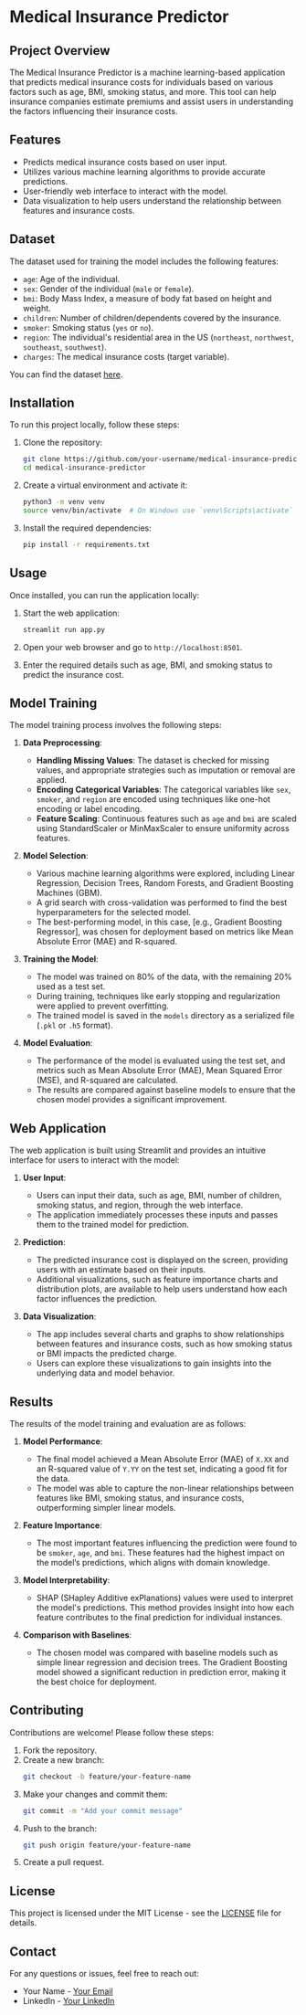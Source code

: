 # **Medical Insurance Predictor**

## **Project Overview**
The Medical Insurance Predictor is a machine learning-based application that predicts medical insurance costs for individuals based on various factors such as age, BMI, smoking status, and more. This tool can help insurance companies estimate premiums and assist users in understanding the factors influencing their insurance costs.

## **Features**
- Predicts medical insurance costs based on user input.
- Utilizes various machine learning algorithms to provide accurate predictions.
- User-friendly web interface to interact with the model.
- Data visualization to help users understand the relationship between features and insurance costs.

## **Dataset**
The dataset used for training the model includes the following features:
- `age`: Age of the individual.
- `sex`: Gender of the individual (`male` or `female`).
- `bmi`: Body Mass Index, a measure of body fat based on height and weight.
- `children`: Number of children/dependents covered by the insurance.
- `smoker`: Smoking status (`yes` or `no`).
- `region`: The individual's residential area in the US (`northeast`, `northwest`, `southeast`, `southwest`).
- `charges`: The medical insurance costs (target variable).

You can find the dataset [here](link-to-dataset).

## **Installation**
To run this project locally, follow these steps:

1. Clone the repository:
    ```bash
    git clone https://github.com/your-username/medical-insurance-predictor.git
    cd medical-insurance-predictor
    ```

2. Create a virtual environment and activate it:
    ```bash
    python3 -m venv venv
    source venv/bin/activate  # On Windows use `venv\Scripts\activate`
    ```

3. Install the required dependencies:
    ```bash
    pip install -r requirements.txt
    ```

## **Usage**
Once installed, you can run the application locally:

1. Start the web application:
    ```bash
    streamlit run app.py
    ```

2. Open your web browser and go to `http://localhost:8501`.

3. Enter the required details such as age, BMI, and smoking status to predict the insurance cost.

## **Model Training**
The model training process involves the following steps:

1. **Data Preprocessing**:
   - **Handling Missing Values**: The dataset is checked for missing values, and appropriate strategies such as imputation or removal are applied.
   - **Encoding Categorical Variables**: The categorical variables like `sex`, `smoker`, and `region` are encoded using techniques like one-hot encoding or label encoding.
   - **Feature Scaling**: Continuous features such as `age` and `bmi` are scaled using StandardScaler or MinMaxScaler to ensure uniformity across features.

2. **Model Selection**:
   - Various machine learning algorithms were explored, including Linear Regression, Decision Trees, Random Forests, and Gradient Boosting Machines (GBM).
   - A grid search with cross-validation was performed to find the best hyperparameters for the selected model.
   - The best-performing model, in this case, [e.g., Gradient Boosting Regressor], was chosen for deployment based on metrics like Mean Absolute Error (MAE) and R-squared.

3. **Training the Model**:
   - The model was trained on 80% of the data, with the remaining 20% used as a test set.
   - During training, techniques like early stopping and regularization were applied to prevent overfitting.
   - The trained model is saved in the `models` directory as a serialized file (`.pkl` or `.h5` format).

4. **Model Evaluation**:
   - The performance of the model is evaluated using the test set, and metrics such as Mean Absolute Error (MAE), Mean Squared Error (MSE), and R-squared are calculated.
   - The results are compared against baseline models to ensure that the chosen model provides a significant improvement.

## **Web Application**
The web application is built using Streamlit and provides an intuitive interface for users to interact with the model:

1. **User Input**:
   - Users can input their data, such as age, BMI, number of children, smoking status, and region, through the web interface.
   - The application immediately processes these inputs and passes them to the trained model for prediction.

2. **Prediction**:
   - The predicted insurance cost is displayed on the screen, providing users with an estimate based on their inputs.
   - Additional visualizations, such as feature importance charts and distribution plots, are available to help users understand how each factor influences the prediction.

3. **Data Visualization**:
   - The app includes several charts and graphs to show relationships between features and insurance costs, such as how smoking status or BMI impacts the predicted charge.
   - Users can explore these visualizations to gain insights into the underlying data and model behavior.

## **Results**
The results of the model training and evaluation are as follows:

1. **Model Performance**:
   - The final model achieved a Mean Absolute Error (MAE) of `X.XX` and an R-squared value of `Y.YY` on the test set, indicating a good fit for the data.
   - The model was able to capture the non-linear relationships between features like BMI, smoking status, and insurance costs, outperforming simpler linear models.

2. **Feature Importance**:
   - The most important features influencing the prediction were found to be `smoker`, `age`, and `bmi`. These features had the highest impact on the model’s predictions, which aligns with domain knowledge.

3. **Model Interpretability**:
   - SHAP (SHapley Additive exPlanations) values were used to interpret the model's predictions. This method provides insight into how each feature contributes to the final prediction for individual instances.

4. **Comparison with Baselines**:
   - The chosen model was compared with baseline models such as simple linear regression and decision trees. The Gradient Boosting model showed a significant reduction in prediction error, making it the best choice for deployment.

## **Contributing**
Contributions are welcome! Please follow these steps:

1. Fork the repository.
2. Create a new branch:
    ```bash
    git checkout -b feature/your-feature-name
    ```
3. Make your changes and commit them:
    ```bash
    git commit -m "Add your commit message"
    ```
4. Push to the branch:
    ```bash
    git push origin feature/your-feature-name
    ```
5. Create a pull request.

## **License**
This project is licensed under the MIT License - see the [LICENSE](LICENSE) file for details.

## **Contact**
For any questions or issues, feel free to reach out:

- Your Name - [Your Email](mailto:your-email@example.com)
- LinkedIn - [Your LinkedIn](https://www.linkedin.com/in/yourprofile/)

